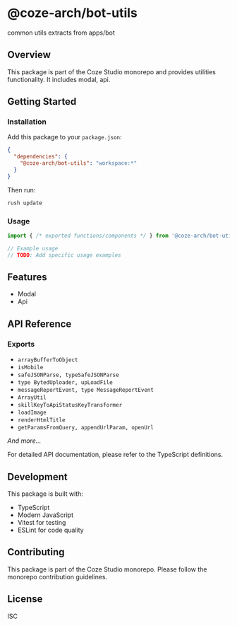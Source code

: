 # @coze-arch/bot-utils

common utils extracts from apps/bot

## Overview

This package is part of the Coze Studio monorepo and provides utilities functionality. It includes modal, api.

## Getting Started

### Installation

Add this package to your `package.json`:

```json
{
  "dependencies": {
    "@coze-arch/bot-utils": "workspace:*"
  }
}
```

Then run:

```bash
rush update
```

### Usage

```typescript
import { /* exported functions/components */ } from '@coze-arch/bot-utils';

// Example usage
// TODO: Add specific usage examples
```

## Features

- Modal
- Api

## API Reference

### Exports

- `arrayBufferToObject`
- `isMobile`
- `safeJSONParse, typeSafeJSONParse`
- `type BytedUploader, upLoadFile`
- `messageReportEvent, type MessageReportEvent`
- `ArrayUtil`
- `skillKeyToApiStatusKeyTransformer`
- `loadImage`
- `renderHtmlTitle`
- `getParamsFromQuery, appendUrlParam, openUrl`

*And more...*

For detailed API documentation, please refer to the TypeScript definitions.

## Development

This package is built with:

- TypeScript
- Modern JavaScript
- Vitest for testing
- ESLint for code quality

## Contributing

This package is part of the Coze Studio monorepo. Please follow the monorepo contribution guidelines.

## License

ISC
